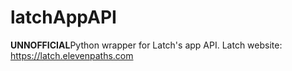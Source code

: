 # latchAppAPI
**UNNOFFICIAL**Python wrapper for Latch's app API. Latch website: https://latch.elevenpaths.com 
